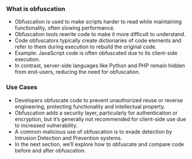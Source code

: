 ### What is obfuscation
- Obfuscation is used to make scripts harder to read while maintaining functionality, often slowing performance.
- Obfuscation tools rewrite code to make it more difficult to understand.
- Code obfuscators typically create dictionaries of code elements and refer to them during execution to rebuild the original code.
- Example: JavaScript code is often obfuscated due to its client-side execution.
- In contrast, server-side languages like Python and PHP remain hidden from end-users, reducing the need for obfuscation.


### Use Cases
- Developers obfuscate code to prevent unauthorized reuse or reverse engineering, protecting functionality and intellectual property.
- Obfuscation adds a security layer, particularly for authentication or encryption, but it’s generally not recommended for client-side use due to increased vulnerability.
- A common malicious use of obfuscation is to evade detection by Intrusion Detection and Prevention systems.
- In the next section, we’ll explore how to obfuscate and compare code before and after obfuscation.